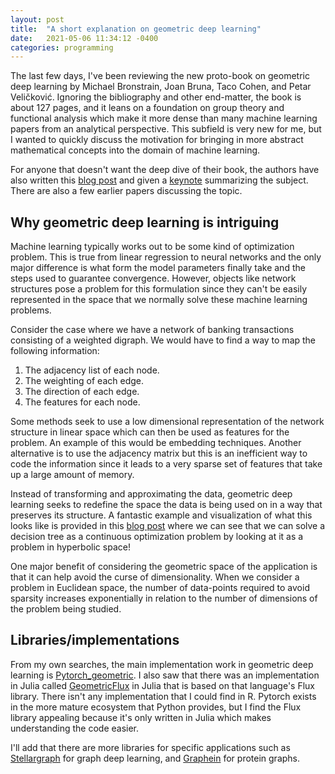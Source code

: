 ```yaml
---
layout: post
title:  "A short explanation on geometric deep learning"
date:   2021-05-06 11:34:12 -0400
categories: programming
---
```


The last few days, I've been reviewing the new proto-book on geometric deep learning by Michael Bronstrain, Joan Bruna, Taco Cohen, and Petar Veličković. Ignoring the bibliography and other end-matter, the book is about 127 pages, and it leans on a foundation on group theory and functional analysis which make it more dense than many machine learning papers from an analytical perspective. This subfield is very new for me, but I wanted to quickly discuss the motivation for bringing in more abstract mathematical concepts into the domain of machine learning.

For anyone that doesn't want the deep dive of their book, the authors have also written this [blog post](https://towardsdatascience.com/geometric-foundations-of-deep-learning-94cdd45b451d) and given a [keynote](https://www.youtube.com/watch?v=9cxhvQK9ALQ) summarizing the subject. There are also a few earlier papers discussing the topic.
 
## Why geometric deep learning is intriguing

Machine learning typically works out to be some kind of optimization problem. This is true from linear regression to neural networks and the only major difference is what form the model parameters finally take and the steps used to guarantee convergence. However, objects like network structures pose a problem for this formulation since they can't be easily represented in the space that we normally solve these machine learning problems. 

Consider the case where we have a network of banking transactions consisting of a weighted digraph. We would have to find a way to map the following information:

1. The adjacency list of each node.
2. The weighting of each edge.
3. The direction of each edge.
4. The features for each node.

Some methods seek to use a low dimensional representation of the network structure in linear space which can then be used as features for the problem. An example of this would be embedding techniques.  Another alternative is to use the adjacency matrix but this is an inefficient way to code the information since it leads to a very sparse set of features that take up a large amount of memory. 

Instead of transforming and approximating the data, geometric deep learning seeks to redefine the space the data is being used on in a way that preserves its structure. A fantastic example and visualization of what this looks like is provided in this [blog post](https://dawn.cs.stanford.edu/2019/10/10/noneuclidean/) where we can see that we can solve a decision tree as a continuous optimization problem by looking at it as a problem in hyperbolic space! 

One major benefit of considering the geometric space of the application is that it can help avoid the curse of dimensionality. When we consider a problem in Euclidean space, the number of data-points required to avoid sparsity increases exponentially in relation to the number of dimensions of the problem being studied.  

## Libraries/implementations

From my own searches, the main implementation work in geometric deep learning is [Pytorch_geometric](https://pytorch-geometric.readthedocs.io/en/latest/). I also saw that there was an implementation in Julia called [GeometricFlux](https://github.com/FluxML/GeometricFlux.jl) in Julia that is based on that language's Flux library. There isn't any implementation that I could find in R. Pytorch exists in the more mature ecosystem that Python provides, but I find the Flux library appealing because it's only written in Julia which makes understanding the code easier.

I'll add that there are more libraries for specific applications such as [Stellargraph](https://stellargraph.readthedocs.io/en/stable/README.html) for graph deep learning, and [Graphein](https://graphein-graphein.readthedocs-hosted.com/en/latest/) for protein graphs.
